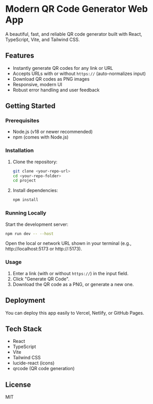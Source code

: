 # Modern QR Code Generator Web App

A beautiful, fast, and reliable QR code generator built with React, TypeScript, Vite, and Tailwind CSS.

## Features
- Instantly generate QR codes for any link or URL
- Accepts URLs with or without `https://` (auto-normalizes input)
- Download QR codes as PNG images
- Responsive, modern UI
- Robust error handling and user feedback

## Getting Started

### Prerequisites
- Node.js (v18 or newer recommended)
- npm (comes with Node.js)

### Installation
1. Clone the repository:
   ```sh
   git clone <your-repo-url>
   cd <your-repo-folder>
   cd project
   ```
2. Install dependencies:
   ```sh
   npm install
   ```

### Running Locally
Start the development server:
```sh
npm run dev -- --host
```
Open the local or network URL shown in your terminal (e.g., http://localhost:5173 or http://<your-ip>:5173).

### Usage
1. Enter a link (with or without `https://`) in the input field.
2. Click "Generate QR Code".
3. Download the QR code as a PNG, or generate a new one.

## Deployment
You can deploy this app easily to Vercel, Netlify, or GitHub Pages.

## Tech Stack
- React
- TypeScript
- Vite
- Tailwind CSS
- lucide-react (icons)
- qrcode (QR code generation)

## License
MIT
